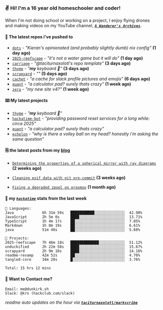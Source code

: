### ✌️ Hi! I'm a 16 year old homeschooler and coder!

When I'm not doing school or working on a project, I enjoy flying drones and making videos on my YouTube channel, [**_`A Wanderer's Archives`_**](https://youtube.com/@wanderer.archives).

#### 👷 The latest repos i've pushed to

- [`dots`](https://github.com/taciturnaxolotl/dots) - _"Kieran's opinionated (and probably slightly dumb) nix config"_ **(1 day ago)**
- [`2025-reefscape`](https://github.com/df1317/2025-reefscape) - _"it's not a water game but it will do"_ **(1 day ago)**
- [`carriage`](https://github.com/taciturnaxolotl/carriage) - _"@taciturnaxolotl's repo template"_ **(3 days ago)**
- [`thyme`](https://github.com/taciturnaxolotl/thyme) - _"**my** keyboard 🫶"_ **(3 days ago)**
- [`scrapyard`](https://github.com/hackclub/scrapyard) - _""_ **(5 days ago)**
- [`cachet`](https://github.com/taciturnaxolotl/cachet) - _"a cache for slack profile pictures and emojis"_ **(6 days ago)**
- [`quant`](https://github.com/taciturnaxolotl/quant) - _"a calculator pad? surely thats crazy"_ **(1 week ago)**
- [`zera`](https://github.com/taciturnaxolotl/zera) - _"my new site v4?"_ **(1 week ago)**

#### ⌨️ My latest projects

- [`thyme`](https://github.com/taciturnaxolotl/thyme) - _"**my** keyboard 🫶"_
- [`hackatime-bot`](https://github.com/taciturnaxolotl/hackatime-bot) - _"providing password reset services for a long while: circa 2025"_
- [`quant`](https://github.com/taciturnaxolotl/quant) - _"a calculator pad? surely thats crazy"_
- [`echelon`](https://github.com/taciturnaxolotl/echelon) - _"why is there a volley ball on my head? honestly i'm asking the same question"_

#### 🗒️ the latest posts from my [blog](https://dunkirk.sh)

- [`Determining the properties of a spherical mirror with ray diagrams`](https://dunkirk.sh/blog/spherical-ray-diagrams/) **(2 weeks ago)**

- [`Cleaning exif data with git pre-commit`](https://dunkirk.sh/blog/remove-exif-git-hook/) **(3 weeks ago)**

- [`Fixing a degraded zpool on proxmox`](https://dunkirk.sh/blog/degraded-zpool-proxmox/) **(1 month ago)**



#### 📡 my [_`hackatime`_](https://waka.hackclub.com) stats from the last week

```text
💾 Languages:
Java             6h 31m 59s   ███████████░░░░░░░░░░░░░░  42.98%
JavaScript       2h 5m 0s     ████░░░░░░░░░░░░░░░░░░░░░  13.71%
TypeScript       1h 4m 17s    ██░░░░░░░░░░░░░░░░░░░░░░░  7.05%
Markdown         1h 0m 19s    ██░░░░░░░░░░░░░░░░░░░░░░░  6.61%
java             51m 48s      ██░░░░░░░░░░░░░░░░░░░░░░░  5.68%

💼 Projects:
2025-reefscape   7h 46m 18s   █████████████░░░░░░░░░░░░  51.12%
unduckified      2h 22m 58s   ████░░░░░░░░░░░░░░░░░░░░░  15.67%
scrapyard        2h 9m 10s    ████░░░░░░░░░░░░░░░░░░░░░  14.16%
readme-revamp    42m 52s      ██░░░░░░░░░░░░░░░░░░░░░░░  4.70%
tangled-core     34m 20s      █░░░░░░░░░░░░░░░░░░░░░░░░  3.76%

Total: 15 hrs 12 mins
```

#### 📮 Want to Contact me?

```text
Email: me@dunkirk.sh
Slack: @krn (hackclub.com/slack)
```

_readme auto updates on the hour via [**`taciturnaxolotl/markscribe`**](https://github.com/taciturnaxolotl/markscribe)_
